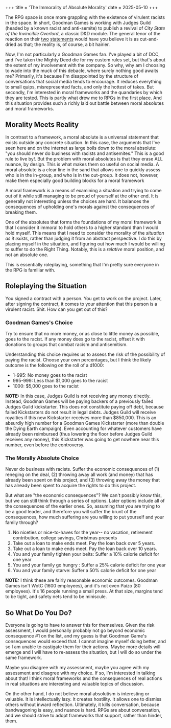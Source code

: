 +++
title = 'The Immorality of Absolute Morality'
date = 2025-05-10
+++

The RPG space is once more grappling with the existence of virulent racists in the space. In short, Goodman Games is
working with Judges Guild (headed by a known racist and anti-semite) to publish a revival of *City State of the
Invincible Overlord*, a classic D&D module. The general tenor of the reaction on
their [two](https://bsky.app/profile/goodmangames.bsky.social/post/3lookicwshk2j) [statements](https://bsky.app/profile/goodmangames.bsky.social/post/3lor64py4wc24)
would have you believe it is as
cut-and-dried as that; the reality is, of course, a bit hairier.

Now, I'm not particularly a Goodman Games fan. I've played a bit of DCC, and I've taken the Mighty Deed die for my custom
rules set, but that's about the extent of my involvement with the company. So why, why am I choosing to wade into the
muck of this debacle, where surely nothing good awaits me?
Primarily, it's because I'm disappointed by the structure of conversations that social media tends to encourage. It
reduces everything to small quips, misrepresented facts, and only the hottest of takes. But secondly, I'm interested in
moral frameworks and the
quandaries by which they are tested. This is partly what drew me to RPGs in the first place. And this situation provides
such a richly laid out battle between moral absolutes and moral frameworks.

## Morality Meets Reality

In contrast to a framework, a moral absolute is a universal statement that exists outside any concrete situation. In
this case, the arguments
that I've seen here and on the internet as large boils down to the moral absolute: "you should never do business with
racists and antisemites." This is a good rule to live by!.
But the problem with moral absolutes is that they erase ALL nuance, by design. This is what makes them so useful on
social media. A moral absolute is a clear line in the sand that allows one to quickly assess who is in the in-group, and who is in the out-group. It does not,
however, make them especially good building blocks for a moral framework

A moral framework is a means of examining a situation and trying to come out of it while still managing to be proud of
yourself at the other end. It is generally not interesting unless the choices are hard. It balances the consequences of
upholding one's morals against the consequences of breaking them.

One of the absolutes that forms the foundations of my moral framework is that I consider it immoral to hold others to a
higher standard than I would hold myself. This means that I need to consider the morality of the *situation as it
exists*, rather than judging it from an abstract perspective. I do this by placing myself in the situation, and figuring
out how much I would be willing to suffer to do the Right Thing. Notably, this is a *relative* moral position, and not
an absolute one.

This is essentially roleplaying, something that I'm pretty sure everyone in the RPG is familiar with.

## Roleplaying the Situation

You signed a contract with a person. You get to work on the project. Later, after signing the contract, it comes to your
attention that this person is a virulent racist. Shit. How can you get out of this?

### Goodman Games's Choice

Try to ensure that no more money, or as close to little money as possible, goes to the racist. If any money does go to
the racist, offset it with donations to groups that combat racism and antisemitism.

Understanding this choice requires us to assess the risk of the possibility of paying the racist. Choose your own
percentages, but I think the likely outcome is the following on the roll of a d1000:

* 1-995: No money goes to the racist
* 995-999: Less than $1,000 goes to the racist
* 1000: $5,000 goes to the racist

**NOTE:** In this case, Judges Guild is not receiving any money directly. Instead, Goodman Games will be paying backers
of a
previously failed Judges Guild kickstarter. This does not constitute paying off debt, because failed Kickstarters do not
result in legal debts. Judges Guild will receive royalties if this new Kickstarter receives more than $850,000. This is
an absurdly high number for a Goodman Games Kickstarter (more than double the Dying Earth campaign). Even accounting for
whatever customers have already been reimbursed (thus lowering the floor before Judges Guild receives any money), this
Kickstarter was going to get nowhere near this number, even before the controversy.

### The Morally Absolute Choice

Never do business with racists. Suffer the economic consequences of (1) reneging on the deal, (2) throwing away all
work (and money) that has already
been spent on this project, and (3) throwing away the money that has already been spent to acquire the rights to do this
project.

But what are "the economic consequences"? We can't possibly know this, but we can still think through a series of
options. Later options include all of the consequences of the earlier ones. So, assuming that you are trying to be a
good leader, and therefore you will suffer the brunt of the consequences, how much suffering are you willing to put
yourself and your family through?

1. No niceties or nice-to-haves for the year-- no vacation, retirement contribution, college savings, Christmas presents
2. Take out a loan to make ends meet. Pay the loan back over 5 years.
3. Take out a loan to make ends meet. Pay the loan back over 10 years.
4. You and your family tighten your belts: Suffer a 10% calorie deficit for one year
5. You and your family go hungry : Suffer a 25% calorie deficit for one year
6. You and your family starve: Suffer a 50% calorie deficit for one year

**NOTE:** I think these are fairly reasonable economic outcomes. Goodman Games isn't WotC (1600 employees), and it's not
even
Paizo (80 employees). It's 16 people running a small press. At that size, margins tend to be tight, and safety nets tend
to be miniscule.

## So What Do You Do?

Everyone is going to have to answer this for themselves. Given the risk assessment, I would personally probably not go
beyond economic consequence #1 on the
list, and my guess is that Goodman Game's consequences would exceed that. I cannot imagine myself doing better, and so I
am unable to castigate them for their
actions. Maybe more details will emerge and I will have to re-assess the situation, but I will do so under the same
framework.

Maybe you disagree with my assessment, maybe you agree with my assessment and disagree with my choice. If so, I'm
interested in talking about that! I think moral frameworks and the consequences of real actions in real situations are
interesting and valuable topics of discussion.

On the other hand, I do not believe moral absolutism is interesting or valuable. It is intellectually lazy. It creates
hostility. It allows one to dismiss others without inward reflection. Ultimately, it kills conversation, because
bandwagoning is easy, and nuance is hard. RPGs are about conversation, and we should strive to adopt frameworks that
support, rather than hinder, them.
